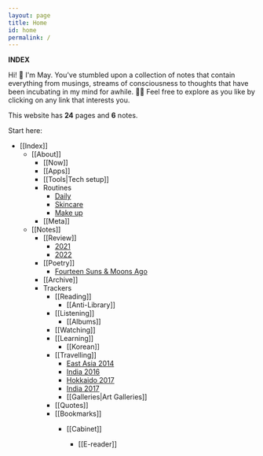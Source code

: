 ```yaml
---
layout: page
title: Home
id: home
permalink: /
---
```


<b>INDEX</b>

<p>Hi! 👋 I'm May. You've stumbled upon a collection of notes that contain everything from musings, streams of consciousness to thoughts that have been incubating in my mind for awhile. 🧠✨ Feel free to explore as you like by clicking on any link that interests you.</p>

<p>This website has <b>24</b> pages and <b>6</b> notes.</p>

Start here: 
<ul>
  <li>[[Index]]
    <ul>
      <li>[[About]]
        <ul>
          <li>[[Now]]</li>
          <li>[[Apps]]</li>
          <li>[[Tools|Tech setup]]</li>
          <li>Routines
          <ul>
            <li><a class="internal-link" href="/routine/daily">Daily</a></li>
            <li><a class="internal-link" href="/routine/skincare">Skincare</a></li>
            <li><a class="internal-link" href="/routine/make-up">Make up</a></li>
          </ul>
        </li>
        <li>[[Meta]]</li>
    </ul>
   </li> 
</ul>


<ul>
  <li>[[Notes]]
    <ul>
      <li>[[Review]]
        <ul>
          <li><a class="internal-link" href="/reflect/2021">2021</a></li>
          <li><a class="internal-link" href="/reflect/2022">2022</a></li>
        </ul>
      <li>[[Poetry]]
        <ul>
          <li><a class="internal-link" href="/poem/fourteen-suns">Fourteen Suns & Moons Ago</a></li>
        </ul>
       </li>
      <li>[[Archive]]</li>
  </li>
</ul>  

<ul>
  <li>Trackers
    <ul>
      <li>[[Reading]]
        <ul>
          <li>[[Anti-Library]]</li>
        </ul>
      <li>[[Listening]]
        <ul>
          <li>[[Albums]]</li>
        </ul>
      </li>
      <li>[[Watching]]</li>
      <li>[[Learning]]
        <ul>
          <li>[[Korean]]</li>
        </ul>
      <li>[[Travelling]]
        <ul>
          <li><a class="internal-link" href="/trip/east-asia-2014">East Asia 2014</a></li>
          <li><a class="internal-link" href="/trip/india-2016">India 2016</a></li>
            <li><a class="internal-link" href="/trip/hokkaido-2017">Hokkaido 2017</a></li>
          <li><a class="internal-link" href="/trip/india-2017">India 2017</a></li>
          <li>[[Galleries|Art Galleries]]</li>
        </ul>
      <li>[[Quotes]]</li>
      <li>[[Bookmarks]]</li>
  </li>  
<ul>
  <li>[[Cabinet]]</li>
  <ul>
      <li>[[E-reader]]</li>
  </ul>
</ul>



<style>
  .wrapper {
    max-width: 58em;
  }
</style>
